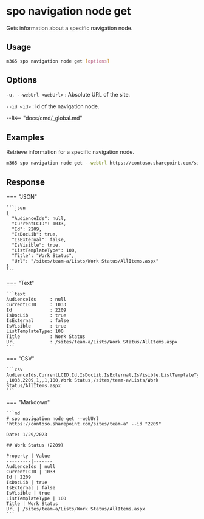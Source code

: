 # spo navigation node get

Gets information about a specific navigation node.

## Usage

```sh
m365 spo navigation node get [options]
```

## Options

`-u, --webUrl <webUrl>`
: Absolute URL of the site.

`--id <id>`
: Id of the navigation node.

--8<-- "docs/cmd/_global.md"

## Examples

Retrieve information for a specific navigation node.

```sh
m365 spo navigation node get --webUrl https://contoso.sharepoint.com/sites/team-a --id 2209
```

## Response

=== "JSON"

    ```json
    {
      "AudienceIds": null,
      "CurrentLCID": 1033,
      "Id": 2209,
      "IsDocLib": true,
      "IsExternal": false,
      "IsVisible": true,
      "ListTemplateType": 100,
      "Title": "Work Status",
      "Url": "/sites/team-a/Lists/Work Status/AllItems.aspx"
    }
    ```

=== "Text"

    ```text
    AudienceIds     : null
    CurrentLCID     : 1033
    Id              : 2209
    IsDocLib        : true
    IsExternal      : false
    IsVisible       : true
    ListTemplateType: 100
    Title           : Work Status
    Url             : /sites/team-a/Lists/Work Status/AllItems.aspx
    ```

=== "CSV"

    ```csv
    AudienceIds,CurrentLCID,Id,IsDocLib,IsExternal,IsVisible,ListTemplateType,Title,Url
    ,1033,2209,1,,1,100,Work Status,/sites/team-a/Lists/Work Status/AllItems.aspx
    ```

=== "Markdown"

    ```md
    # spo navigation node get --webUrl "https://contoso.sharepoint.com/sites/team-a" --id "2209"

    Date: 1/29/2023

    ## Work Status (2209)

    Property | Value
    ---------|-------
    AudienceIds | null
    CurrentLCID | 1033
    Id | 2209
    IsDocLib | true
    IsExternal | false
    IsVisible | true
    ListTemplateType | 100
    Title | Work Status
    Url | /sites/team-a/Lists/Work Status/AllItems.aspx
    ```
